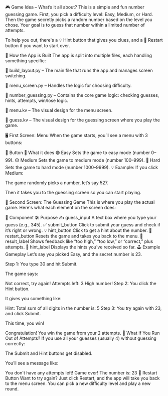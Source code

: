 🎮 Game Idea – What’s it all about?
This is a simple and fun number guessing game. First, you pick a difficulty level: Easy, Medium, or Hard. Then the game secretly picks a random number based on the level you chose.
Your goal is to guess that number within a limited number of attempts.

To help you out, there's a 💡 Hint button that gives you clues, and a 🔁 Restart button if you want to start over.

🧱 How the App is Built
The app is split into multiple files, each handling something specific:

🧠 build_layout.py – The main file that runs the app and manages screen switching.

🧩 menu_screen.py – Handles the logic for choosing difficulty.

🧮 number_guessing.py – Contains the core game logic: checking guesses, hints, attempts, win/lose logic.

🎨 menu.kv – The visual design for the menu screen.

🎨 guess.kv – The visual design for the guessing screen where you play the game.

🖥️ First Screen: Menu
When the game starts, you’ll see a menu with 3 buttons:


🔘 Button	🧾 What it does
🟢 Easy	Sets the game to easy mode (number 0–99).
🟡 Medium	Sets the game to medium mode (number 100–999).
🔴 Hard	Sets the game to hard mode (number 1000–9999).
💡 Example:
If you click Medium:

The game randomly picks a number, let’s say 527.

Then it takes you to the guessing screen so you can start playing.

🎯 Second Screen: The Guessing Game
This is where you play the actual game. Here's what each element on the screen does:


🧩 Component	🛠️ Purpose
✍️ guess_input	A text box where you type your guess (e.g., 345).
✅ submit_button	Click to submit your guess and check if it’s right or wrong.
💡 hint_button	Click to get a hint about the number.
🔁 restart_button	Resets the game and takes you back to the menu.
📢 result_label	Shows feedback like “too high,” “too low,” or “correct,” plus attempts.
🧾 hint_label	Displays the hints you've received so far.
🕹️ Example Gameplay
Let’s say you picked Easy, and the secret number is 23.

Step 1: You type 30 and hit Submit.

The game says:

Not correct, try again!
Attempts left: 3
High number!
Step 2: You click the Hint button.

It gives you something like:


Hint: Total sum of all digits in the number is: 5
Step 3: You try again with 23, and click Submit.

This time, you win!

Congratulation! You win the game from your 2 attempts.
🛑 What If You Run Out of Attempts?
If you use all your guesses (usually 4) without guessing correctly:

The Submit and Hint buttons get disabled.

You’ll see a message like:

You don't have any attempts left!
Game over!
The number is: 23
🔁 Restart Button
Want to try again? Just click Restart, and the app will take you back to the menu screen. You can pick a new difficulty level and play a new round.

